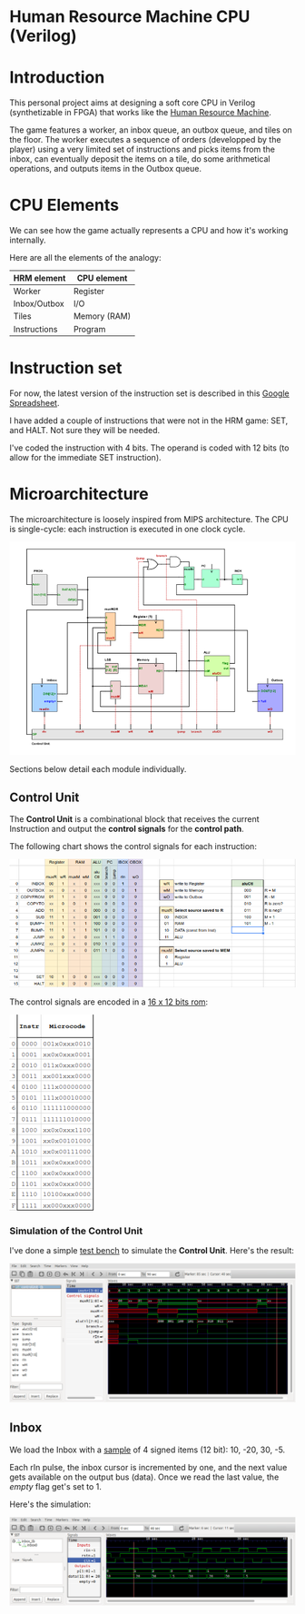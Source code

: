 # Human Resource Machine CPU (Verilog)

# Introduction

This personal project aims at designing a soft core CPU in Verilog (synthetizable in FPGA) that works like the [Human Resource Machine](https://tomorrowcorporation.com/humanresourcemachine).

The game features a worker, an inbox queue, an outbox queue, and tiles on the floor. The worker executes a sequence of orders (developped by the player) using a very limited set of instructions and picks items from the inbox, can eventually deposit the items on a tile, do some arithmetical operations, and outputs items in the Outbox queue.

# CPU Elements

We can see how the game actually represents a CPU and how it's working internally.

Here are all the elements of the analogy:

| HRM  element | CPU element  |
| ------------ | ------------ |
| Worker       | Register     |
| Inbox/Outbox | I/O          |
| Tiles        | Memory (RAM) |
| Instructions | Program      |

# Instruction set

For now, the latest version of the instruction set is described in this [Google Spreadsheet](https://docs.google.com/spreadsheets/d/1WEB_RK878GqC6Xb1BZOdD-QtXDiJCOBEF22lt2ebCDg/edit?usp=sharing).

I have added a couple of instructions that were not in the HRM game: SET, and HALT. Not sure they will be needed.

I've coded the instruction with 4 bits. The operand is coded with 12 bits (to allow for the immediate SET instruction).

# Microarchitecture

The microarchitecture is loosely inspired from MIPS architecture. The CPU is single-cycle: each instruction is executed in one clock cycle.

![](assets/HRM-CPU-controlPath.png)

Sections below detail each module individually.

## Control Unit

The **Control Unit** is a combinational block that receives the current Instruction and output the **control signals** for the **control path**.

The following chart shows the control signals for each instruction:

![](assets/control-signals.png)

The control signals are encoded in a [16 x 12 bits rom](controlUnit.rom):

![](assets/controlUnit-rom.png)

### Simulation of the Control Unit

I've done a simple [test bench](controlUnit_tb.v) to simulate the **Control Unit**. Here's the result:

![](assets/controlUnit_tb.png)

## Inbox

We load the Inbox with a [sample](inbox.rom) of 4 signed items (12 bit): 10, -20, 30, -5.

Each rIn pulse, the inbox cursor is incremented by one, and the next value gets available on the output bus (data). Once we read the last value, the *empty* flag get's set to 1.

Here's the simulation:

![](assets/inbox_tb.png)